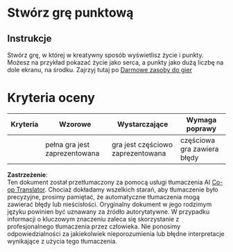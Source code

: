 <!--
CO_OP_TRANSLATOR_METADATA:
{
  "original_hash": "81f292dbda01685b91735e0398dc0504",
  "translation_date": "2025-08-24T12:28:58+00:00",
  "source_file": "6-space-game/5-keeping-score/assignment.md",
  "language_code": "pl"
}
-->
# Stwórz grę punktową

## Instrukcje

Stwórz grę, w której w kreatywny sposób wyświetlisz życie i punkty. Możesz na przykład pokazać życie jako serca, a punkty jako dużą liczbę na dole ekranu, na środku. Zajrzyj tutaj po [Darmowe zasoby do gier](https://www.kenney.nl/)

# Kryteria oceny

| Kryteria | Wzorowe                | Wystarczające               | Wymaga poprawy             |
| -------- | ---------------------- | --------------------------- | -------------------------- |
|          | pełna gra jest zaprezentowana | gra jest częściowo zaprezentowana | częściowa gra zawiera błędy |

**Zastrzeżenie**:  
Ten dokument został przetłumaczony za pomocą usługi tłumaczenia AI [Co-op Translator](https://github.com/Azure/co-op-translator). Chociaż dokładamy wszelkich starań, aby tłumaczenie było precyzyjne, prosimy pamiętać, że automatyczne tłumaczenia mogą zawierać błędy lub nieścisłości. Oryginalny dokument w jego rodzimym języku powinien być uznawany za źródło autorytatywne. W przypadku informacji o kluczowym znaczeniu zaleca się skorzystanie z profesjonalnego tłumaczenia przez człowieka. Nie ponosimy odpowiedzialności za jakiekolwiek nieporozumienia lub błędne interpretacje wynikające z użycia tego tłumaczenia.